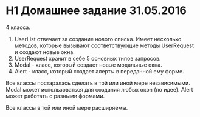 # H1 Домашнее задание 31.05.2016

4 класса.
1) UserList отвечает за создание нового списка. Имеет несколько методов, которые вызывают соответствующие методы UserRequest и создают новые окна.
2) UserRequest хранит в себе 5 основных типов запросов.
3) Modal - класс, который создает новые модальные окна.
4) Alert - класс, который создает алерты в переданной ему форме.

Все классы постаралась сделать в той или иной мере независимыми.
Modal может использоваться для создания любых окон (по идее).
Alert может работать с разными формами.

Все классы в той или иной мере расширяемы.

